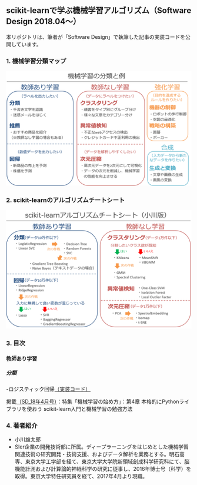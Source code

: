 ## scikit-learnで学ぶ機械学習アルゴリズム（Software Design 2018.04～）

本リポジトリは、筆者が「Software Design」で執筆した記事の実装コードを公開しています。



### 1. 機械学習分類マップ
![](./images/ML_map.png)


### 2. scikit-learnのアルゴリズムチートシート
![](./images/sklearn_cheatsheet_ogawa.png)

### 3. 目次
#### 教師あり学習
##### 分類
-ロジスティック回帰[（実装コード）](https://github.com/YutaroOgawa/scikit-learn_tutorial_SoftwareDesign/blob/master/program/logistic_regression_SD1804.ipynb)

掲載[（SD_18年4月号）](http://gihyo.jp/magazine/SD/archive/2018/201804)：特集「機械学習の始め方」：第4章 本格的にPythonライブラリを使おう scikit-learn入門と機械学習の勉強方法


### 4. 著者紹介
- 小川雄太郎
- SIer企業の開発技術部に所属。ディープラーニングをはじめとした機械学習関連技術の研究開発・技術支援、およびデータ解析を業務とする。明石高専、東京大学工学部を経て、東京大学大学院新領域創成科学研究科にて、脳機能計測および計算論的神経科学の研究に従事し、2016年博士号（科学）を取得。東京大学特任研究員を経て、2017年4月より現職。
